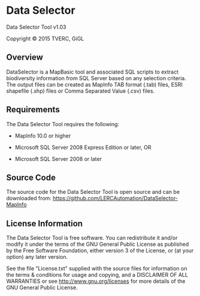 Data Selector
=============

Data Selector Tool v1.03

Copyright © 2015 TVERC, GiGL

Overview
--------
DataSelector is a MapBasic tool and associated SQL scripts to extract biodiversity information from SQL Server based on any selection criteria. The output files can be created as MapInfo TAB format (.tab) files, ESRI shapefile (.shp) files or Comma Separated Value (.csv) files.

Requirements
------------
The Data Selector Tool requires the following:

 - MapInfo 10.0 or higher

 - Microsoft SQL Server 2008 Express Edition or later, OR
 - Microsoft SQL Server 2008 or later

Source Code
-----------
The source code for the Data Selector Tool is open source and can be downloaded from:
<https://github.com/LERCAutomation/DataSelector-MapInfo>

License Information
-------------------
The Data Selector Tool is free software. You can redistribute it and/or modify it
under the terms of the GNU General Public License as published by the Free
Software Foundation, either version 3 of the License, or (at your option) any
later version.

See the file "License.txt" supplied with the source files for information on the
terms & conditions for usage and copying, and a DISCLAIMER OF ALL WARRANTIES
or see <http://www.gnu.org/licenses> for more details of the GNU General Public
License.
